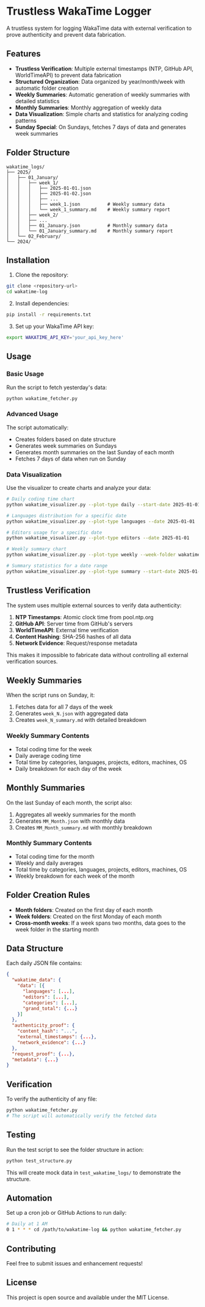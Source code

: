 # Trustless WakaTime Logger

A trustless system for logging WakaTime data with external verification to prove authenticity and prevent data fabrication.

## Features

- **Trustless Verification**: Multiple external timestamps (NTP, GitHub API, WorldTimeAPI) to prevent data fabrication
- **Structured Organization**: Data organized by year/month/week with automatic folder creation
- **Weekly Summaries**: Automatic generation of weekly summaries with detailed statistics
- **Monthly Summaries**: Monthly aggregation of weekly data
- **Data Visualization**: Simple charts and statistics for analyzing coding patterns
- **Sunday Special**: On Sundays, fetches 7 days of data and generates week summaries

## Folder Structure

```
wakatime_logs/
├── 2025/
│   ├── 01_January/
│   │   ├── week_1/
│   │   │   ├── 2025-01-01.json
│   │   │   ├── 2025-01-02.json
│   │   │   ├── ...
│   │   │   ├── week_1.json          # Weekly summary data
│   │   │   └── week_1_summary.md    # Weekly summary report
│   │   ├── week_2/
│   │   ├── ...
│   │   ├── 01_January.json          # Monthly summary data
│   │   └── 01_January_summary.md    # Monthly summary report
│   └── 02_February/
└── 2024/
```

## Installation

1. Clone the repository:
```bash
git clone <repository-url>
cd wakatime-log
```

2. Install dependencies:
```bash
pip install -r requirements.txt
```

3. Set up your WakaTime API key:
```bash
export WAKATIME_API_KEY='your_api_key_here'
```

## Usage

### Basic Usage

Run the script to fetch yesterday's data:
```bash
python wakatime_fetcher.py
```

### Advanced Usage

The script automatically:
- Creates folders based on date structure
- Generates week summaries on Sundays
- Generates month summaries on the last Sunday of each month
- Fetches 7 days of data when run on Sunday

### Data Visualization

Use the visualizer to create charts and analyze your data:

```bash
# Daily coding time chart
python wakatime_visualizer.py --plot-type daily --start-date 2025-01-01 --end-date 2025-01-07

# Languages distribution for a specific date
python wakatime_visualizer.py --plot-type languages --date 2025-01-01

# Editors usage for a specific date
python wakatime_visualizer.py --plot-type editors --date 2025-01-01

# Weekly summary chart
python wakatime_visualizer.py --plot-type weekly --week-folder wakatime_logs/2025/01_January/week_1

# Summary statistics for a date range
python wakatime_visualizer.py --plot-type summary --start-date 2025-01-01 --end-date 2025-01-31
```

## Trustless Verification

The system uses multiple external sources to verify data authenticity:

1. **NTP Timestamps**: Atomic clock time from pool.ntp.org
2. **GitHub API**: Server time from GitHub's servers
3. **WorldTimeAPI**: External time verification
4. **Content Hashing**: SHA-256 hashes of all data
5. **Network Evidence**: Request/response metadata

This makes it impossible to fabricate data without controlling all external verification sources.

## Weekly Summaries

When the script runs on Sunday, it:
1. Fetches data for all 7 days of the week
2. Generates `week_N.json` with aggregated data
3. Creates `week_N_summary.md` with detailed breakdown

### Weekly Summary Contents

- Total coding time for the week
- Daily average coding time
- Total time by categories, languages, projects, editors, machines, OS
- Daily breakdown for each day of the week

## Monthly Summaries

On the last Sunday of each month, the script also:
1. Aggregates all weekly summaries for the month
2. Generates `MM_Month.json` with monthly data
3. Creates `MM_Month_summary.md` with monthly breakdown

### Monthly Summary Contents

- Total coding time for the month
- Weekly and daily averages
- Total time by categories, languages, projects, editors, machines, OS
- Weekly breakdown for each week of the month

## Folder Creation Rules

- **Month folders**: Created on the first day of each month
- **Week folders**: Created on the first Monday of each month
- **Cross-month weeks**: If a week spans two months, data goes to the week folder in the starting month

## Data Structure

Each daily JSON file contains:
```json
{
  "wakatime_data": {
    "data": [{
      "languages": [...],
      "editors": [...],
      "categories": [...],
      "grand_total": {...}
    }]
  },
  "authenticity_proof": {
    "content_hash": "...",
    "external_timestamps": {...},
    "network_evidence": {...}
  },
  "request_proof": {...},
  "metadata": {...}
}
```

## Verification

To verify the authenticity of any file:
```bash
python wakatime_fetcher.py
# The script will automatically verify the fetched data
```

## Testing

Run the test script to see the folder structure in action:
```bash
python test_structure.py
```

This will create mock data in `test_wakatime_logs/` to demonstrate the structure.

## Automation

Set up a cron job or GitHub Actions to run daily:

```bash
# Daily at 1 AM
0 1 * * * cd /path/to/wakatime-log && python wakatime_fetcher.py
```

## Contributing

Feel free to submit issues and enhancement requests!

## License

This project is open source and available under the MIT License.